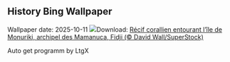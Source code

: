 ## History Bing Wallpaper
Wallpaper date: 2025-10-11
![](https://www.bing.com/th?id=OHR.MonurikiFiji_FR-CA5819012564_UHD.jpg&w=1000)Download: [Récif corallien entourant l’île de Monuriki, archipel des Mamanuca, Fidji (© David Wall/SuperStock)](https://www.bing.com/th?id=OHR.MonurikiFiji_FR-CA5819012564_UHD.jpg)

Auto get programm by LtgX
